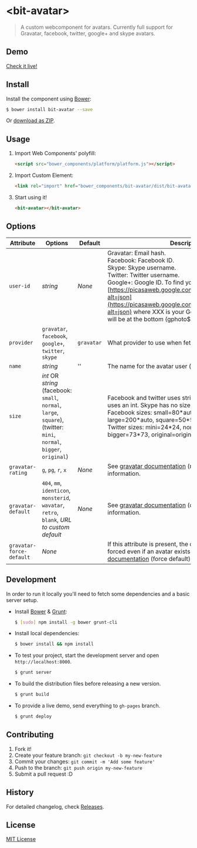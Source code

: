 # &lt;bit-avatar&gt;

> A custom webcomponent for avatars. Currently full support for Gravatar, facebook, twitter, google+ and skype avatars.

## Demo

[Check it live!](http://hbogs.github.io/bit-avatar)

## Install

Install the component using [Bower](http://bower.io/):

```sh
$ bower install bit-avatar --save
```

Or [download as ZIP](https://github.com/hbogs/bit-avatar/archive/master.zip).

## Usage

1. Import Web Components' polyfill:

    ```html
    <script src="bower_components/platform/platform.js"></script>
    ```

2. Import Custom Element:

    ```html
    <link rel="import" href="bower_components/bit-avatar/dist/bit-avatar.html">
    ```

3. Start using it!

    ```html
    <bit-avatar></bit-avatar>
    ```

## Options

Attribute     | Options     | Default      | Description
---           | ---         | ---          | ---
`user-id`     | *string*   | *None*        | Gravatar: Email hash.<br>Facebook: Facebook ID.<br>Skype: Skype username.<br>Twitter: Twitter username.<br>Google+: Google ID. To find your Google ID, go to [https://picasaweb.google.com/data/entry/api/user/XXX?alt=json](https://picasaweb.google.com/data/entry/api/user/XXX?alt=json) where XXX is your Google username. Your ID will be at the bottom (gphoto$user).
`provider`    | `gravatar`, `facebook`, `google+`, `twitter`, `skype` | `gravatar` | What provider to use when fetching the avatar.
`name` | *string* | '' | The name for the avatar user (alt-attribute)
`size` | *int* OR *string* (facebook: `small`, `normal`, `large`, `square`), (twitter: `mini`, `normal`, `bigger`, `original`) | | Facebook and twitter uses strings. Gravatar and google+ uses an int. Skype has no size options.<br> Facebook sizes: small=80\*auto, normal=100\*auto, large=200\*auto, square=50\*50.<br> Twitter sizes: mini=24\*24, normal=48\*48, bigger=73\*73, original=original size.
`gravatar-rating` | `g`, `pg`, `r`, `x` | *None* | See [gravatar documentation](https://en.gravatar.com/site/implement/images/) (rating) for more information.
`gravatar-default` | `404`, `mm`, `identicon`, `monsterid`, `wavatar`, `retro`, `blank`, *URL to custom default* | *None* | See [gravatar documentation](https://en.gravatar.com/site/implement/images/) (default image) for more information.
`gravatar-force-default` | *None* | | If this attribute is present, the default gravatar will be forced even if an avatar exists for that user. See [gravatar documentation](https://en.gravatar.com/site/implement/images/) (force default) for more information.



## Development

In order to run it locally you'll need to fetch some dependencies and a basic server setup.

* Install [Bower](http://bower.io/) & [Grunt](http://gruntjs.com/):

    ```sh
    $ [sudo] npm install -g bower grunt-cli
    ```

* Install local dependencies:

    ```sh
    $ bower install && npm install
    ```

* To test your project, start the development server and open `http://localhost:8000`.

    ```sh
    $ grunt server
    ```

* To build the distribution files before releasing a new version.

    ```sh
    $ grunt build
    ```

* To provide a live demo, send everything to `gh-pages` branch.

    ```sh
    $ grunt deploy
    ```

## Contributing

1. Fork it!
2. Create your feature branch: `git checkout -b my-new-feature`
3. Commit your changes: `git commit -m 'Add some feature'`
4. Push to the branch: `git push origin my-new-feature`
5. Submit a pull request :D

## History

For detailed changelog, check [Releases](https://github.com/hbogs/bit-avatar/releases).

## License

[MIT License](http://opensource.org/licenses/MIT)
